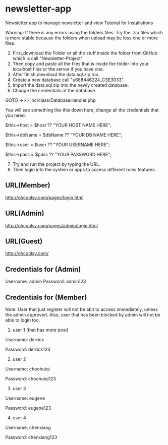 # newsletter-app
Newsletter app to manage newsletter and view
Tutorial for Installations

Warning: If there is any errors using the folders files. Try the .zip files which is more stable because the folders when upload may be loss one or more files.

1. First,download the Folder or all the stuff inside the folder from GitHub which is call "Newsletter-Project".
2. Then,copy and paste all the files that is inside the folder into your localhost files or the server if you have one.
3. After finish,download the data.sql.zip too.
4. Create a new database call "u688446224_CSE3033".
5. Import the data.sql.zip into the newly created database.
6. Change the credentials of the database.

  GOTO ->>> inc/class/DatabaseHandler.php
  
  You will see something like this down here, change all the credentials that you need.
  
  $this->host = $host ?? "YOUR HOST NAME HERE"; 
  
  $this->dbName = $dbName ?? "YOUR DB NAME HERE";      
  
  $this->user = $user ?? "YOUR USERNAME HERE";
  
  $this->pass = $pass ?? "YOUR PASSWORD HERE";

7. Try and run the project by typing the URL.
8. Then login into the system or apps to access different roles features.

URL(Member)
-------------------------------------------
http://ohcoolsy.com/pages/login.html

URL(Admin)
-------------------------------------------
http://ohcoolsy.com/pages/admin/login.html

URL(Guest)
-------------------------------------------
http://ohcoolsy.com/

Credentials for (Admin)
-------------------------------------------
Username: admin
Password: admin123

Credentials for (Member)
-------------------------------------------
Note: User that just register will not be ablt to access immediately, unless the admin approved. Also, user that has been blocked by admin will not be able to login too.

1. user 1 (that has more post)

  Username: derrick

  Password: derrick123

2. user 2

  Username: choohuiqi

  Password: choohuiqi123

3. user 3

  Username: eugene
  
  Password: eugene123

4. user 4

  Username: chenxiang

  Password: chenxiang123
